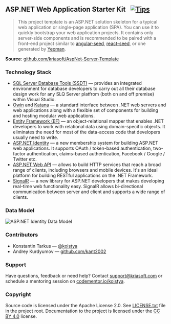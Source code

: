 ## ASP.NET Web Application Starter Kit &nbsp; [![Tips](http://img.shields.io/gratipay/koistya.svg?style=flat)](https://gratipay.com/koistya)

> This project template is an ASP.NET solution skeleton for a typical web
> application or single-page application (SPA). You can use it to quickly
> bootstrap your web application projects. It contains only server-side
> components and is recommended to be paired with a front-end project similar
> to [angular-seed][1], [react-seed][2], or one generated by [Yeoman][3].

**Source**: [github.com/kriasoft/AspNet-Server-Template](https://github.com/kriasoft/AspNet-Server-Template)

### Technology Stack

 * [SQL Server Database Tools (SSDT)][4] — provides an integrated environment
   for database developers to carry out all their database design work for any
   SLQ Server platfrom (both on and off premise) within Visual Studio.
 * [Owin][5] and [Katana][6] — a standard interface between .NET web servers
   and web applications along with a flexible set of components for building
   and hosting modular web applications.
 * [Entity Framework (EF)][7] — an object-relational mapper that enables .NET
   developers to work with relational data using domain-specific objects. It
   eliminates the need for most of the data-access code that developers usually
   need to write.
 * [ASP.NET Identity][8] — a new membership system for building ASP.NET web
   applications. It supports OAuth / token-based authentication, two-factor
   authentication, claims-based authentication, Facebook / Google / Twitter etc.
 * [ASP.NET Web API][9] — allows to build HTTP services that reach a broad
   range of clients, including browsers and mobile devices. It's an ideal
   platform for building RESTful applications on the .NET Framework.
 * [SignalR][10] — a new library for ASP.NET developers that makes developing
   real-time web functionality easy. SignalR allows bi-directional communication
   between server and client and supports a wide range of clients.


### Data Model

![ASP.NET Identity Data Model](https://dl.dropboxusercontent.com/u/16006521/Screens/asp.net-identity-ef-diagram.png)

### Contributors

 * Konstantin Tarkus — [@koistya](https://twitter.com/koistya)
 * Andrey Kurdyumov — [github.com/kant2002](https://github.com/kant2002)

### Support

Have questions, feedback or need help? Contact [support@kriasoft.com](mailto:support@kriasoft.com)
or schedule a mentoring session on [codementor.io/koistya](https://www.codementor.io/koistya).

### Copyright

Source code is licensed under the Apache License 2.0. See [LICENSE.txt](./LICENSE.txt) file in the project root.
Documentation to the project is licensed under the [CC BY 4.0](http://creativecommons.org/licenses/by/4.0/) license.


 [1]: https://github.com/angular/angular-seed
 [2]: https://github.com/kriasoft/React-Seed
 [3]: http://yeoman.io/
 [4]: http://msdn.microsoft.com/en-us/data/tools.aspx
 [5]: http://owin.org/
 [6]: http://www.asp.net/aspnet/overview/owin-and-katana
 [7]: http://www.asp.net/entity-framework
 [8]: http://www.asp.net/identity
 [9]: http://www.asp.net/web-api
 [10]: http://www.asp.net/signalr
